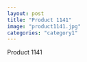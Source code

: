 ```yaml
---
layout: post
title: "Product 1141"
image: "product1141.jpg"
categories: "category1"
---
```

Product 1141

